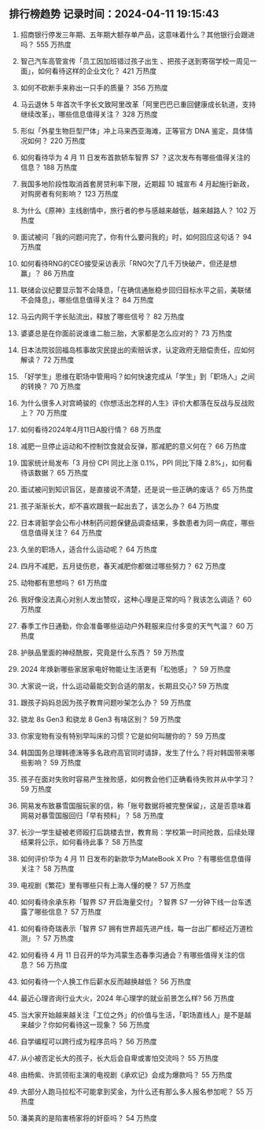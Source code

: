 
## 排行榜趋势 记录时间：2024-04-11 19:15:43
  
  1. 招商银行停发三年期、五年期大额存单产品，这意味着什么？其他银行会跟进吗？ 555 万热度
    
  2. 智己汽车高管宣传「员工因加班错过孩子出生 、把孩子送到寄宿学校一周见一面」，如何看待这样的企业文化？ 421 万热度
    
  3. 如何不砍断手来称出一只手的质量？ 356 万热度
    
  4. 马云退休 5 年首次千字长文致阿里改革「阿里巴巴已重回健康成长轨道，支持继续改革」，哪些信息值得关注？ 328 万热度
    
  5. 形似「外星生物巨型尸体」冲上马来西亚海滩，正等官方 DNA 鉴定，具体情况如何？ 220 万热度
    
  6. 如何看待华为 4 月 11 日发布首款轿车智界 S7 ？这次发布有哪些值得关注的信息？ 188 万热度
    
  7. 我国多地阶段性取消首套房贷利率下限，近期超 10 城宣布 4 月起施行新政，对购房者有何影响？ 123 万热度
    
  8. 为什么《原神》主线剧情中，旅行者的参与感越来越低，越来越路人？ 102 万热度
    
  9. 面试被问「我的问题问完了，你有什么要问我的」时，如何回应这句话？ 94 万热度
    
  10. 如何看待RNG的CEO接受采访表示「RNG欠了几千万快破产，但还是想赢」？ 86 万热度
    
  11. 联储会议纪要显示暂不会降息，「在确信通胀稳步回归目标水平之前，美联储不会降息」，哪些信息值得关注？ 84 万热度
    
  12. 马云内网千字长贴流出，释放了哪些信号？ 82 万热度
    
  13. 婆婆总是在你面前说谁谁二胎三胎，大家都是怎么应对的？ 73 万热度
    
  14. 日本法院驳回福岛核事故灾民提出的索赔诉求，认定政府无赔偿责任，应如何解读？ 72 万热度
    
  15. 「好学生」思维在职场中管用吗？如何快速完成从「学生」到「职场人」之间的转换？ 70 万热度
    
  16. 为什么很多人对宫崎骏的《你想活出怎样的人生》评价大都落在反战与反战败上？ 70 万热度
    
  17. 如何看待2024年4月11日A股行情？ 68 万热度
    
  18. 减肥一旦停止运动和不控制饮食就会反弹，那减肥的意义何在？ 66 万热度
    
  19. 国家统计局发布「3 月份 CPI 同比上涨 0.1%，PPI 同比下降 2.8%」，如何看待该数据？ 65 万热度
    
  20. 面试被问到知识盲区，是直接说不清楚，还是说一些正确的废话？ 65 万热度
    
  21. 孩子渐渐长大，却不喜欢跟我一起出去了，该怎么办？ 64 万热度
    
  22. 日本肾脏学会公布小林制药问题保健品调查结果，多数患者为同一病症，哪些信息值得关注？ 64 万热度
    
  23. 久坐的职场人，适合什么运动呢？ 64 万热度
    
  24. 四月不减肥，五月徒伤悲，春天减肥你都做过哪些努力？ 62 万热度
    
  25. 动物都有思想吗？ 61 万热度
    
  26. 我好像没法真心对别人发出赞叹，这种心理是正常的吗？我该怎么调适？ 60 万热度
    
  27. 春季工作日通勤，你会准备哪些运动户外鞋服来应付多变的天气气温？ 60 万热度
    
  28. 护肤品里面的神经酰胺，究竟是什么东西？ 59 万热度
    
  29. 2024 年焕新哪些家居家电好物能让生活更有「松弛感」？ 59 万热度
    
  30. 大家说一说，什么运动最能交到合适的朋友，长期且交心? 59 万热度
    
  31. 跟孩子妈妈总因为孩子教育问题吵架怎么办？ 59 万热度
    
  32. 骁龙 8s Gen3 和骁龙 8 Gen3 有啥区别？ 59 万热度
    
  33. 你家宠物有没有特别早叫床的习惯？它是如何叫醒你的？ 59 万热度
    
  34. 韩国国务总理韩德洙等多名政府高官同时请辞，发生了什么？将对韩国带来哪些影响？ 59 万热度
    
  35. 孩子在面对失败时容易产生挫败感，如何教会他们正确看待失败并从中学习？ 59 万热度
    
  36. 网易发布致暴雪国服玩家的信，称「账号数据将被完整保留」，这是否意味着网易对暴雪国服回归「早有预料」？ 58 万热度
    
  37. 长沙一学生疑被老师殴打后跳楼去世，教育局：学校第一时间抢救，后续处理结果将公示，如何看待此事？ 58 万热度
    
  38. 如何评价华为 4 月 11 日发布的新款华为MateBook X Pro ？有哪些信息值得关注？ 58 万热度
    
  39. 电视剧《繁花》里有哪些只有上海人懂的梗？ 57 万热度
    
  40. 如何看待余承东称「智界 S7 开启海量交付」？智界 S7 一分钟下线一台车透露了哪些信息？ 57 万热度
    
  41. 如何看待奇瑞表示「智界 S7 拥有世界超先进产线，每一台出厂都经近万道检测」？ 57 万热度
    
  42. 如何看待 4 月 11 日召开的华为鸿蒙生态春季沟通会？有哪些值得关注的信息？ 56 万热度
    
  43. 如何看待一个人换工作后薪水反而越换越低？ 56 万热度
    
  44. 最近心理咨询行业大火，2024 年心理学的就业前景怎么样? 56 万热度
    
  45. 当大家开始越来越关注「工位之外」的价值与生活，「职场直线人」是不是越来越少？你如何看待这一现象？ 56 万热度
    
  46. 自学编程可以跨行成为程序员吗？ 56 万热度
    
  47. 从小被否定长大的孩子，长大后会自卑或害怕交流吗？ 55 万热度
    
  48. 由杨紫、许凯领衔主演的电视剧《承欢记》会成为爆款吗？ 55 万热度
    
  49. 大部分人跑马拉松不可能拿到奖金，为什么还有那么多人报名参加呢？ 55 万热度
    
  50. 潘美真的是陷害杨家将的奸臣吗？ 54 万热度
    